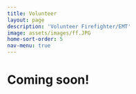 ```yaml
---
title: Volunteer
layout: page
description: 'Volunteer Firefighter/EMT'
image: assets/images/ff.JPG
home-sort-order: 5
nav-menu: true
---
```


<!-- Main -->
<div id="main" class="alt">
	<h1>Coming soon!</h1>
</div>
